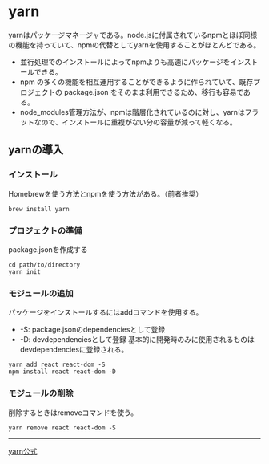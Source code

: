 # yarn
yarnはパッケージマネージャである。node.jsに付属されているnpmとほぼ同様の機能を持っていて、npmの代替としてyarnを使用することがほとんどである。
- 並行処理でのインストールによってnpmよりも高速にパッケージをインストールできる。
- npm の多くの機能を相互運用することができるように作られていて、既存プロジェクトの package.json をそのまま利用できるため、移行も容易である。
- node_modules管理方法が、npmは階層化されているのに対し、yarnはフラットなので、インストールに重複がない分の容量が減って軽くなる。

## yarnの導入

### インストール
Homebrewを使う方法とnpmを使う方法がある。（前者推奨）
```
brew install yarn
```
### プロジェクトの準備
package.jsonを作成する
```
cd path/to/directory
yarn init
```

### モジュールの追加
パッケージをインストールするにはaddコマンドを使用する。
- -S: package.jsonのdependenciesとして登録
- -D: devdependenciesとして登録
基本的に開発時のみに使用されるものはdevdependenciesに登録される。
```
yarn add react react-dom -S
npm install react react-dom -D
```

### モジュールの削除
削除するときはremoveコマンドを使う。
```
yarn remove react react-dom -S
```





***
[yarn公式](https://classic.yarnpkg.com/en/)